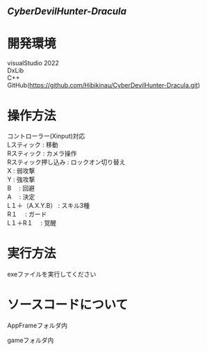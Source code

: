 ## _CyberDevilHunter-Dracula_

# 開発環境
visualStudio 2022<br>
DxLib<br>
C++<br>
GitHub(https://github.com/Hibikinau/CyberDevilHunter-Dracula.git)<br>

# 操作方法
コントローラー(Xinput)対応<br>
Lスティック          : 移動<br>
Rスティック          : カメラ操作<br>
Rスティック押し込み  : ロックオン切り替え<br>
X                    : 弱攻撃<br>
Y                    : 強攻撃<br>
B　		     : 回避<br>
A　		     : 決定<br>
L１＋（A.X.Y.B）     : スキル3種<br>
R１　		     : ガード<br>
L１＋R１　	     : 覚醒<br>

# 実行方法
exeファイルを実行してください

# ソースコードについて
AppFrameフォルダ内

gameフォルダ内
